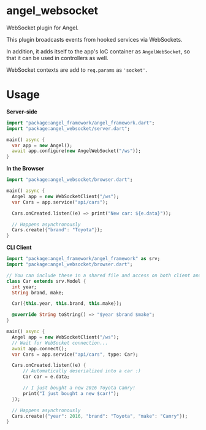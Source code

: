 # angel_websocket
WebSocket plugin for Angel.

This plugin broadcasts events from hooked services via WebSockets. 

In addition,
it adds itself to the app's IoC container as `AngelWebSocket`, so that it can be used
in controllers as well.

WebSocket contexts are add to `req.params` as `'socket'`.


# Usage

**Server-side**

```dart
import "package:angel_framework/angel_framework.dart";
import "package:angel_websocket/server.dart";

main() async {
  var app = new Angel();
  await app.configure(new AngelWebSocket("/ws"));
}

```

**In the Browser**

```dart
import "package:angel_websocket/browser.dart";

main() async {
  Angel app = new WebSocketClient("/ws");
  var Cars = app.service("api/cars");

  Cars.onCreated.listen((e) => print("New car: ${e.data}"));

  // Happens asynchronously
  Cars.create({"brand": "Toyota"});
}
```

**CLI Client**

```dart
import "package:angel_framework/angel_framework" as srv;
import "package:angel_websocket/browser.dart";

// You can include these in a shared file and access on both client and server
class Car extends srv.Model {
  int year;
  String brand, make;

  Car({this.year, this.brand, this.make});

  @override String toString() => "$year $brand $make";
}

main() async {
  Angel app = new WebSocketClient("/ws");
  // Wait for WebSocket connection...
  await app.connect();
  var Cars = app.service("api/cars", type: Car);

  Cars.onCreated.listen((e) {
      // Automatically deserialized into a car :)
      Car car = e.data;

      // I just bought a new 2016 Toyota Camry!
      print("I just bought a new $car!");
  });

  // Happens asynchronously
  Cars.create({"year": 2016, "brand": "Toyota", "make": "Camry"});
}
```
